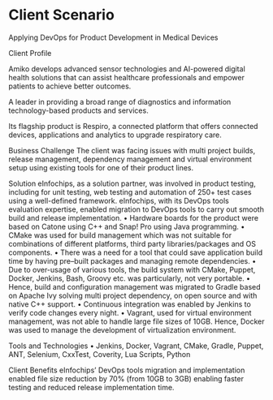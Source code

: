 # Client Scenario

Applying DevOps for Product Development in Medical Devices 

Client Profile 

Amiko develops advanced sensor technologies and AI-powered digital health solutions that can assist healthcare professionals and empower patients to achieve better outcomes.

A leader in providing a broad range of diagnostics and information technology-based products and services. 

Its flagship product is Respiro, a connected platform that offers connected devices, applications and analytics to upgrade respiratory care.


Business Challenge 
The client was facing issues with multi project builds, release management, dependency management and virtual environment setup using existing tools for one of their product lines. 

Solution 
eInfochips, as a solution partner, was involved in product testing, including for unit testing, web testing and automation of 250+ test cases using a well-defined framework. eInfochips, with its DevOps tools evaluation expertise, enabled migration to DevOps tools to carry out smooth build and release implementation. 
•	Hardware boards for the product were based on Catone using C++ and Snap! Pro using Java programming. 
•	CMake was used for build management which was not suitable for combinations of different platforms, third party libraries/packages and OS components. 
•	There was a need for a tool that could save application build time by having pre–built packages and managing remote dependencies. 
•	Due to over-usage of various tools, the build system with CMake, Puppet, Docker, Jenkins, Bash, Groovy etc. was particularly, not very portable. 
• Hence, build and configuration management was migrated to Gradle based on Apache Ivy solving multi project dependency, on open source and with native C++ support. 
•	Continuous integration was enabled by Jenkins to verify code changes every night. 
•	Vagrant, used for virtual environment management, was not able to handle large file sizes of 10GB. Hence, Docker was used to manage the development of virtualization environment. 

Tools and Technologies 
• Jenkins, Docker, Vagrant, CMake, Gradle, Puppet, ANT, Selenium, CxxTest, Coverity, Lua Scripts, Python 

Client Benefits 
eInfochips’ DevOps tools migration and implementation enabled file size reduction by 70% (from 10GB to 3GB) enabling faster testing and reduced release implementation time.

